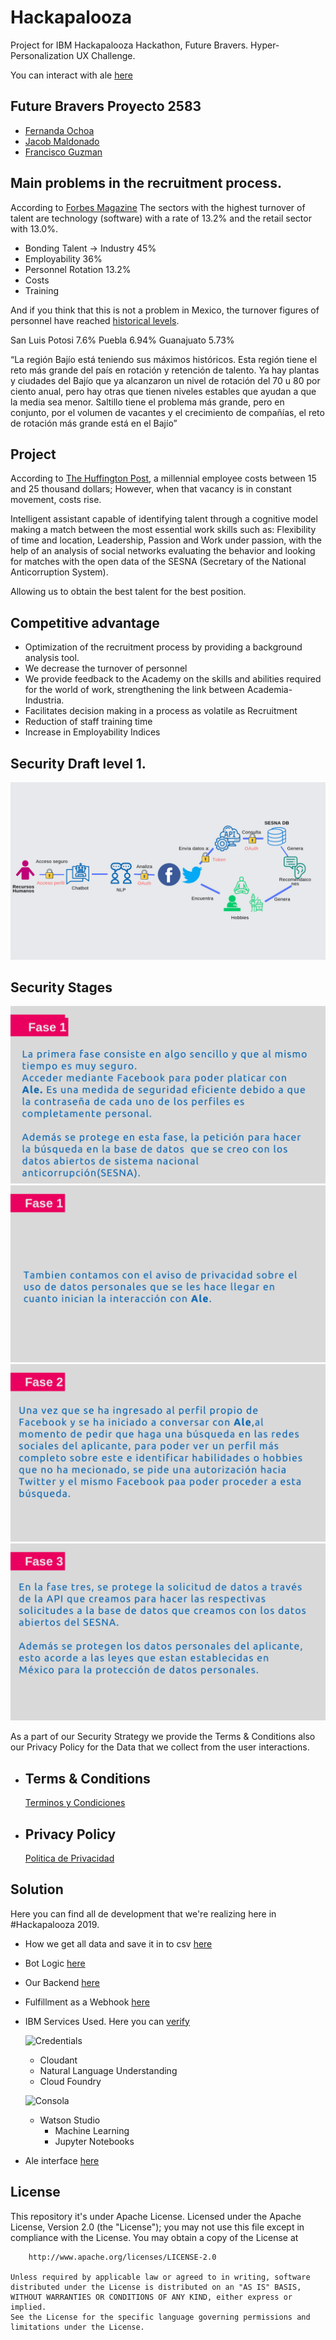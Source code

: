 # Hackapalooza
Project for IBM Hackapalooza Hackathon, Future Bravers.
Hyper-Personalization UX Challenge.

You can interact with ale [here](https://www.facebook.com/AleRHBot/)

## Future Bravers Proyecto 2583
* [Fernanda Ochoa](https://github.com/FernandaOchoa)
* [Jacob Maldonado](https://github.com/JacobMaldonado)
* [Francisco Guzman](https://github.com/pacomgh)


## Main problems in the recruitment process.
According to [Forbes Magazine](https://www.forbes.com.mx/estas-son-las-profesiones-con-mayor-rotacion-laboral/) The sectors with the highest turnover of talent are technology (software) with a rate of 13.2% and the retail sector with 13.0%.

* Bonding Talent -> Industry 45%
* Employability 36%
* Personnel Rotation 13.2%
* Costs
* Training

And if you think that this is not a problem in Mexico, the turnover figures of personnel have reached [historical levels](https://www.elfinanciero.com.mx/bajio/rotacion-laboral-alcanza-niveles-criticos-en-el-bajio).

San Luis Potosi 7.6%
Puebla 6.94%
Guanajuato 5.73%

“La región Bajío está teniendo sus máximos históricos. Esta región tiene el reto más grande del país en rotación y retención de talento. Ya hay plantas y ciudades del Bajío que ya alcanzaron un nivel de rotación del 70 u 80 por ciento anual, pero hay otras que tienen niveles estables que ayudan a que la media sea menor. Saltillo tiene el problema más grande, pero en conjunto, por el volumen de vacantes y el crecimiento de compañías, el reto de rotación más grande está en el Bajío”


## Project
According to [The Huffington Post](https://www.huffpost.com/entry/give-them-what-they-want_b_8783712), a millennial employee costs between 15 and 25 thousand dollars; However, when that vacancy is in constant movement, costs rise.

Intelligent assistant capable of identifying talent through a cognitive model making a match between the most essential work skills such as: Flexibility of time and location, Leadership, Passion and Work under passion, with the help of an analysis of social networks evaluating the behavior and looking for matches with the open data of the SESNA (Secretary of the National Anticorruption System).

Allowing us to obtain the best talent for the best position.

## Competitive advantage
* Optimization of the recruitment process by providing a background analysis tool.
* We decrease the turnover of personnel
* We provide feedback to the Academy on the skills and abilities required for the world of work, strengthening the link between Academia-Industria.
* Facilitates decision making in a process as volatile as Recruitment
* Reduction of staff training time
* Increase in Employability Indices

## Security Draft level 1.
![Draft](https://github.com/FernandaOchoa/Hackapalooza/blob/master/security/draft.png)

## Security Stages
![Stage 1](https://github.com/FernandaOchoa/Hackapalooza/blob/master/security/2.png)
![Stage 2](https://github.com/FernandaOchoa/Hackapalooza/blob/master/security/3.png)
![Stage 3](https://github.com/FernandaOchoa/Hackapalooza/blob/master/security/4.png)
![Stage 4](https://github.com/FernandaOchoa/Hackapalooza/blob/master/security/5.png)

As a part of our Security Strategy we provide the Terms & Conditions also our Privacy Policy for the Data that we collect from the user interactions.

* ## Terms & Conditions
    [Terminos y Condiciones](https://sites.google.com/view/ale-rhbot/p%C3%A1gina-principal)

* ## Privacy Policy
    [Politica de Privacidad](https://sites.google.com/view/privacy-policy-alebot/p%C3%A1gina-principal)
 
## Solution
Here you can find all de development that we're realizing here in #Hackapalooza 2019.

* How we get all data and save it in to csv [here](https://github.com/IBM/pixiedust-facebook-analysis)
* Bot Logic [here](https://github.com/FernandaOchoa/Hackapalooza/tree/master/bot/Hackapalooza)
* Our Backend [here](https://github.com/FernandaOchoa/Hackapalooza/tree/master/bot/backendBot/app)
* Fulfillment as a Webhook [here](https://github.com/FernandaOchoa/Hackapalooza/blob/master/bot/webhook.txt)
* IBM Services Used. Here you can [verify](https://github.com/FernandaOchoa/Hackapalooza/blob/master/bot/IBMTech/app/server.py) 
  
  ![Credentials](https://media.giphy.com/media/WUsn7fJIrPJDv3hgCR/giphy.gif)
    * Cloudant
    * Natural Language Understanding
    * Cloud Foundry
    
  ![Consola](https://media.giphy.com/media/JNxaI3iUbpecoFwEZz/giphy.gif)
    
    * Watson Studio
        * Machine Learning
        * Jupyter Notebooks
 * Ale interface [here](https://www.facebook.com/AleRHBot/)
 
 ## License

This repository it's under Apache License.
    Licensed under the Apache License, Version 2.0 (the "License");
    you may not use this file except in compliance with the License.
    You may obtain a copy of the License at

        http://www.apache.org/licenses/LICENSE-2.0

    Unless required by applicable law or agreed to in writing, software
    distributed under the License is distributed on an "AS IS" BASIS,  
    WITHOUT WARRANTIES OR CONDITIONS OF ANY KIND, either express or implied.
    See the License for the specific language governing permissions and
    limitations under the License.

